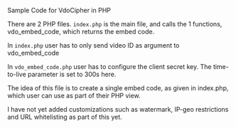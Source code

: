 Sample Code for VdoCipher in PHP

There are 2 PHP files. `index.php` is the main file, and calls the 1 functions, vdo_embed_code, which returns the embed code.

In `index.php` user has to only send video ID as argument to vdo_embed_code

In `vdo_embed_code.php` user has to configure the client secret key. The time-to-live parameter is set to 300s here.

The idea of this file is to create a single embed code, as given in index.php, which user can use as part of their PHP view.

I have not yet added customizations such as watermark, IP-geo restrictions and URL whitelisting as part of this yet.
